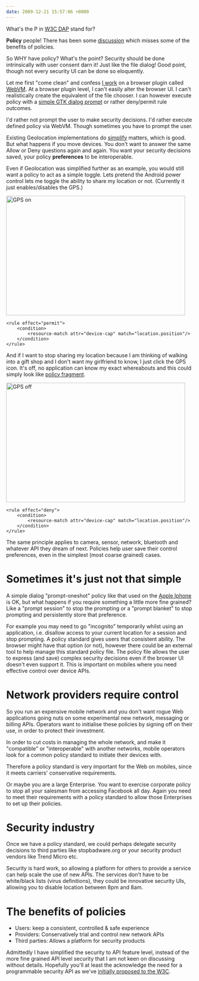 ```yaml
---
date: 2009-12-21 15:57:06 +0000
---
```


What's the P in [W3C DAP](http://www.w3.org/2009/dap/) stand for?

**Policy** people! There has been some
[discussion](http://lists.w3.org/Archives/Public/public-device-apis/2009Nov/0200.html)
which misses some of the benefits of policies.

So WHY have policy? What's the point? Security should be done intrinsically
with user consent darn it! Just like the file dialog! Good point, though not
every security UI can be done so eloquently.

Let me first "come clean" and confess [I work](http://hendry.iki.fi/cv/) on a
browser plugin called [WebVM](http://webvm.net/). At a browser plugin level, I
can't easily alter the browser UI. I can't realistically create the equivalent
of the file chooser. I can however execute policy with a [simple GTK dialog
prompt](http://www.flickr.com/photos/hendry/2293214419/) or rather deny/permit
rule outcomes.

I'd rather not prompt the user to make security decisions. I'd rather execute
defined policy via WebVM. Though sometimes you have to prompt the user.

Existing Geolocation implementations do
[simplify](http://www.flickr.com/photos/hendry/3642114424/) matters, which is
good. But what happens if you move devices. You don't want to answer the same
Allow or Deny questions again and again. You want your security decisions
saved, your policy **preferences** to be interoperable.

Even if Geolocation was simplified further as an example, you would still want
a policy to act as a simple toggle. Lets pretend the Android power control lets
me toggle the ability to share my location or not. (Currently it just
enables/disables the GPS.)

<a href="http://www.flickr.com/photos/hendry/4127011643/" title="GPS on by Kai Hendry, on Flickr"><img src="http://farm3.static.flickr.com/2573/4127011643_4fb36763f6_o.png" width="480" height="320" alt="GPS on" /></a>

	<rule effect="permit">
		<condition>
			<resource-match attr="device-cap" match="location.position"/>
		</condition>
	</rule>

And if I want to stop sharing my location because I am thinking of walking into
a gift shop and I don't want my girlfriend to know, I just click the GPS icon.
It's off, no application can know my exact whereabouts and this could simply
look like [policy fragment](http://bondi.omtp.org/1.01/security/bondixml.rnc).

<a href="http://www.flickr.com/photos/hendry/4127011651/" title="GPS off by Kai Hendry, on Flickr"><img src="http://farm3.static.flickr.com/2576/4127011651_39d14b012d_o.png" width="480" height="320" alt="GPS off" /></a>

	<rule effect="deny">
		<condition>
			<resource-match attr="device-cap" match="location.position"/>
		</condition>
	</rule>

The same principle applies to camera, sensor, network, bluetooth and whatever
API they dream of next. Policies help user save their control preferences, even
in the simplest (most coarse grained) cases.

# Sometimes it's just not that simple

A simple dialog "prompt-oneshot" policy like that used on the [Apple
Iphone](http://www.flickr.com/photos/hendry/3642114424/) is OK, but what
happens if you require something a little more fine grained? Like a "prompt
session" to stop the prompting or a "prompt blanket" to stop prompting and
persistently store that preference.

For example you may need to go "incognito" temporarily whilst using an
application, i.e. disallow access to your current location for a session and
stop prompting.  A policy standard gives users that consistent ability. The
browser might have that option (or not), however there could be an external
tool to help manage this standard policy file. The policy file allows the user
to express (and save) complex security decisions even if the browser UI doesn't
even support it. This is important on mobiles where you need effective control
over device APIs.

# Network providers require control

So you run an expensive mobile network and you don't want rogue Web
applications going nuts on some experimental new network, messaging or billing
APIs. Operators want to initialise these policies by signing off on their use,
in order to protect their investment.

In order to cut costs in managing the whole network, and make it "compatible"
or "interoperable" with another networks, mobile operators look for a common
policy standard to initiate their devices with.

Therefore a policy standard is very important for the Web on mobiles, since it
meets carriers' conservative requirements.

Or maybe you are a large Enterprise. You want to exercise corporate policy to
stop all your salesman from accessing Facebook all day.  Again you need to meet
their requirements with a policy standard to allow those Enterprises to set up
their policies.

# Security industry

Once we have a policy standard, we could perhaps delegate security decisions to
third parties like stopbadware.org or your security product vendors like Trend
Micro etc.

Security is hard work, so allowing a platform for others to provide a service
can help scale the use of new APIs. The services don't have to be white/black
lists (virus definitions), they could be innovative security UIs, allowing you
to disable location between 8pm and 8am.

# The benefits of policies

* Users: keep a consistent, controlled & safe experience
* Providers: Conservatively trial and control new network APIs
* Third parties: Allows a platform for security products

Admittedly I have simplified the security to API feature level, instead of the
more fine grained API level security that I am not keen on discussing without
details. Hopefully you'll at least the acknowledge the need for a programmable
security API as we've [initially proposed to the W3C](http://wiki.webvm.net/papers/security-ws-pp-2008/).
